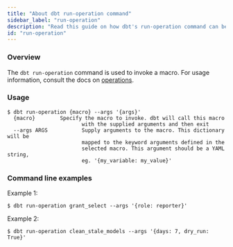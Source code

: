 ```yaml
---
title: "About dbt run-operation command"
sidebar_label: "run-operation"
description: "Read this guide on how dbt's run-operation command can be used to invoke a macro."
id: "run-operation"
---
```


### Overview

The `dbt run-operation` command is used to invoke a macro. For usage information, consult the docs on [operations](/docs/build/hooks-operations#operations).

### Usage
```
$ dbt run-operation {macro} --args '{args}'
  {macro}        Specify the macro to invoke. dbt will call this macro
                        with the supplied arguments and then exit
  --args ARGS           Supply arguments to the macro. This dictionary will be
                        mapped to the keyword arguments defined in the
                        selected macro. This argument should be a YAML string,
                        eg. '{my_variable: my_value}'
```
### Command line examples

Example 1:

`$ dbt run-operation grant_select --args '{role: reporter}'`

Example 2:

`$ dbt run-operation clean_stale_models --args '{days: 7, dry_run: True}'`
